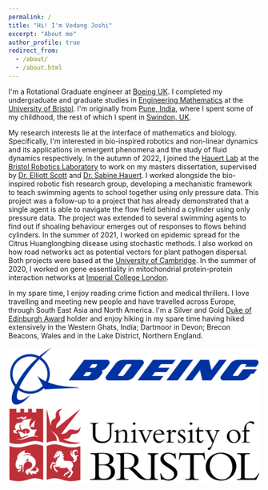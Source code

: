 ```yaml
---
permalink: /
title: "Hi! I'm Vedang Joshi"
excerpt: "About me"
author_profile: true
redirect_from: 
  - /about/
  - /about.html
---
```


I'm a Rotational Graduate engineer at [Boeing UK](https://www.boeing.co.uk/boeing-in-the-uk.page). I completed my undergraduate and graduate studies in [Engineering Mathematics](http://www.bristol.ac.uk/engineering/departments/engineering-mathematics/) at the [University of Bristol](https://www.bristol.ac.uk). I'm originally from [Pune, India](https://www.google.com/maps/place/Pune,+Maharashtra,+India/@18.5246164,73.8629674,12z/data=!3m1!4b1!4m5!3m4!1s0x3bc2bf2e67461101:0x828d43bf9d9ee343!8m2!3d18.5204303!4d73.8567437), where I spent some of my childhood, the rest of which I spent in [Swindon, UK](https://www.google.com/maps/place/Swindon/@51.5688109,-1.8273244,13z/data=!3m1!4b1!4m5!3m4!1s0x4871444f3ddbe4e5:0xa556bf37e9c5949a!8m2!3d51.5583777!4d-1.7809759).

My research interests lie at the interface of mathematics and biology. Specifically, I'm interested in bio-inspired robotics and non-linear dynamics and its applications in emergent phenomena and the study of fluid dynamics respectively. In the autumn of 2022, I joined the [Hauert Lab](https://hauertlab.com) at the [Bristol Robotics Laboratory](https://www.bristolroboticslab.com) to work on my masters dissertation, supervised by [Dr. Elliott Scott](https://research-information.bris.ac.uk/en/persons/elliott-j-scott-2) and [Dr. Sabine Hauert](https://research-information.bris.ac.uk/en/persons/sabine-hauert). I worked alongside the bio-inspired robotic fish research group, developing a mechanistic framework to teach swimming agents to school together using only pressure data. This project was a follow-up to a project that has already demonstrated that a single agent is able to navigate the flow field behind a cylinder using only pressure data. The project was extended to several swimming agents to find out if shoaling behaviour emerges out of responses to flows behind cylinders. In the summer of 2021, I worked on epidemic spread for the Citrus Huanglongbing disease using stochastic methods. I also worked on how road networks act as potential vectors for plant pathogen dispersal. Both projects were based at the [University of Cambridge](https://plantepidemics.github.io). In the summer of 2020, I worked on gene essentiality in mitochondrial protein-protein interaction networks at [Imperial College London](https://www.imperial.ac.uk/biomathematics-group/).

In my spare time, I enjoy reading crime fiction and medical thrillers. I love travelling and meeting new people and have travelled across Europe, through South East Asia and North America. I'm a Silver and Gold [Duke of Edinburgh Award](https://www.dofe.org/about/) holder and enjoy hiking in my spare time having hiked extensively in the Western Ghats, India; Dartmoor in Devon; Brecon Beacons, Wales and in the Lake District, Northern England. 

![Editing a markdown file for a talk](/images/Boeing_full_logo.png)
![Editing a markdown file for a talk](/images/University_of_Bristol_logo.png)

